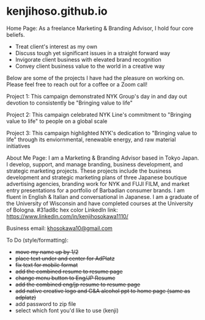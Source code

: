 # kenjihoso.github.io
Home Page: As a freelance Marketing & Branding Advisor, I hold four core beliefs. 
  * Treat client's interest as my own
  * Discuss tough yet significant issues in a straight forward way 
  * Invigorate client business with elevated brand recognition 
  * Convey client business value to the world in a creative way

Below are some of the projects I have had the pleasure on working on. Please feel free to reach out for a coffee or a Zoom call!

Project 1: This campaign demonstrated NYK Group's day in and day out devotion to consistently be "Bringing value to life"

Project 2: This campaign celebrated NYK Line's commitment to "Bringing value to life" to people on a global scale

Project 3: This campaign highlighted NYK's dedication to "Bringing value to life" through its enviornmental, renewable energy, and raw material initiatives  

About Me Page: I am a Marketing & Branding Advisor based in Tokyo Japan. I develop, support, and manage branding, business development, and strategic marketing projects. These projects include the business development and strategic marketing plans of three Japanese boutique advertising agencies, branding work for NYK and FUJI FILM, and market entry presentations for a portfolio of Barbadian consumer brands. 
I am fluent in English & Italian and conversational in Japanese. I am a graduate of the University of Wisconsin and have completed courses at the University of Bologna. 
#31ad8c hex color
LinkedIn link: https://www.linkedin.com/in/kenjihosokawa1110/

Business email: khosokawa10@gmail.com


To Do (style/formatting):
  * ~~move my name up by 1/2~~
  * ~~place text under and center for AdPlatz~~ 
  * ~~fix text for mobile format~~
  * ~~add the combined resume to resume page~~
  * ~~change menu button to Eng/JP Resume~~
  * ~~add the combined eng/jp resume to resume page~~
  * ~~add native creative logo and G&A alcohol ppt to home page (same as adplatz)~~
  * add password to zip file
  * select which font you'd like to use (kenji)
